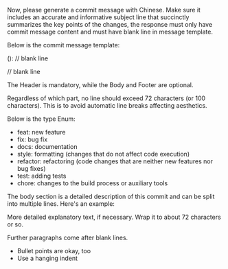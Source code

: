 Now, please generate a commit message with Chinese.
Make sure it includes an accurate and informative subject line that succinctly summarizes the key points of the changes, the response must only have commit message content and must have blank line in message template.

Below is the commit message template:

<type>(<scope>): <subject>
// blank line
<body>
// blank line

<footer>


The Header is mandatory, while the Body and Footer are optional.

Regardless of which part, no line should exceed 72 characters (or 100 characters). This is to avoid automatic line breaks affecting aesthetics.

Below is the type Enum:

- feat: new feature
- fix: bug fix
- docs: documentation
- style: formatting (changes that do not affect code execution)
- refactor: refactoring (code changes that are neither new features nor bug fixes)
- test: adding tests
- chore: changes to the build process or auxiliary tools

The body section is a detailed description of this commit and can be split into multiple lines. Here's an example:

More detailed explanatory text, if necessary. Wrap it to about 72 characters or so. 

Further paragraphs come after blank lines.

- Bullet points are okay, too
- Use a hanging indent